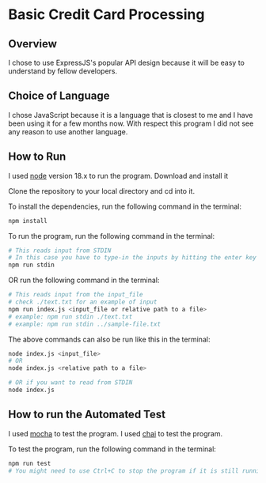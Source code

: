 # Basic Credit Card Processing

## Overview
I chose to use ExpressJS's popular API design because it will be easy to understand by fellow developers.

## Choice of Language
I chose JavaScript because it is a language that is closest to me and I have been using it for a few months now. With respect this program I did not see any reason to use another language.

## How to Run
I used [node](https://nodejs.org/) version 18.x to run the program. Download and install it

Clone the repository to your local directory and cd into it.

To install the dependencies, run the following command in the terminal:

```bash
npm install
```

To run the program, run the following command in the terminal:

```bash
# This reads input from STDIN
# In this case you have to type-in the inputs by hitting the enter key after each input
npm run stdin
```
OR run the following command in the terminal:

```bash
# This reads input from the input_file
# check ./text.txt for an example of input
npm run index.js <input_file or relative path to a file>
# example: npm run stdin ./text.txt
# example: npm run stdin ../sample-file.txt
```

The above commands can also be run like this in the terminal:

```bash
node index.js <input_file>
# OR
node index.js <relative path to a file>

# OR if you want to read from STDIN
node index.js

```

## How to run the Automated Test 
I used [mocha](https://mochajs.org/) to test the program.
I used [chai](https://www.chaijs.com/) to test the program.

To test the program, run the following command in the terminal:

```bash
npm run test
# You might need to use Ctrl+C to stop the program if it is still running after the test has been executed
```
